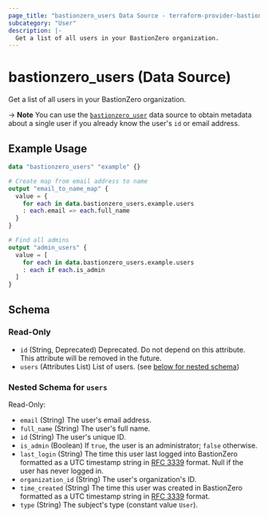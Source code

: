 ```yaml
---
page_title: "bastionzero_users Data Source - terraform-provider-bastionzero"
subcategory: "User"
description: |-
  Get a list of all users in your BastionZero organization.
---
```


# bastionzero_users (Data Source)

Get a list of all users in your BastionZero organization.

-> **Note** You can use the [`bastionzero_user`](user) data source to obtain
metadata about a single user if you already know the user's `id` or email
address.

## Example Usage

```terraform
data "bastionzero_users" "example" {}

# Create map from email address to name
output "email_to_name_map" {
  value = {
    for each in data.bastionzero_users.example.users
    : each.email => each.full_name
  }
}

# Find all admins
output "admin_users" {
  value = [
    for each in data.bastionzero_users.example.users
    : each if each.is_admin
  ]
}
```

<!-- schema generated by tfplugindocs -->
## Schema

### Read-Only

- `id` (String, Deprecated) Deprecated. Do not depend on this attribute. This attribute will be removed in the future.
- `users` (Attributes List) List of users. (see [below for nested schema](#nestedatt--users))

<a id="nestedatt--users"></a>
### Nested Schema for `users`

Read-Only:

- `email` (String) The user's email address.
- `full_name` (String) The user's full name.
- `id` (String) The user's unique ID.
- `is_admin` (Boolean) If `true`, the user is an administrator; `false` otherwise.
- `last_login` (String) The time this user last logged into BastionZero formatted as a UTC timestamp string in [RFC 3339](https://datatracker.ietf.org/doc/html/rfc3339) format. Null if the user has never logged in.
- `organization_id` (String) The user's organization's ID.
- `time_created` (String) The time this user was created in BastionZero formatted as a UTC timestamp string in [RFC 3339](https://datatracker.ietf.org/doc/html/rfc3339) format.
- `type` (String) The subject's type (constant value `User`).